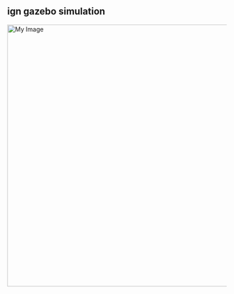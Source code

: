 ## ign gazebo simulation
<img src="https://res.cloudinary.com/diekemzs9/image/upload/v1735232797/Screenshot_from_2024-12-26_20-02-17_h6q3g3.png" alt="My Image" width="600"/>
